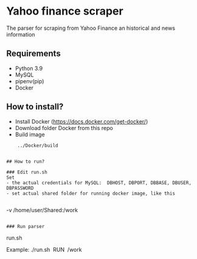 ﻿# Yahoo finance scraper

The parser for scraping from Yahoo Finance an historical and news information



## Requirements

- Python 3.9
- MySQL 
- pipenv(pip)
- Docker


## How to install?
- Install Docker (https://docs.docker.com/get-docker/)
- Download folder Docker from this repo
- Build image
```
	../Docker/build
```	
```	

## How to run?

### Edit run.sh
Set 
- the actual credentials for MySQL:  DBHOST, DBPORT, DBBASE, DBUSER, DBPASSWORD 
- set actual shared folder for running docker image, like this
 
```
-v /home/user/Shared:/work
```

### Run parser
```
run.sh  <searched company name> <path for downloaded files for docker>

Example:
	./run.sh  RUN  /work

```

  

